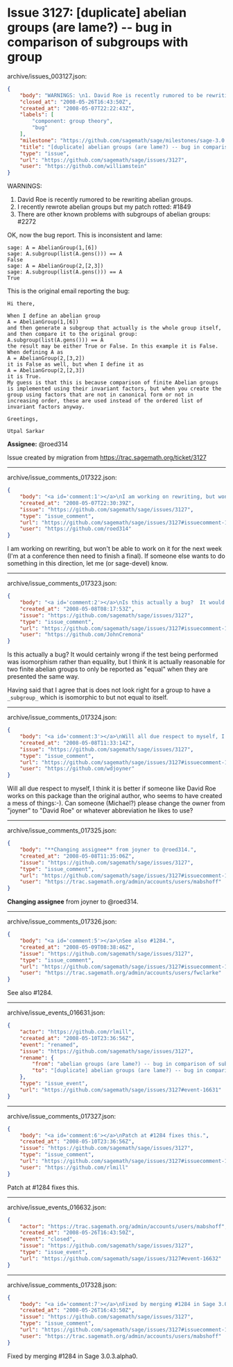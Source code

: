 # Issue 3127: [duplicate] abelian groups (are lame?) -- bug in comparison of subgroups with group

archive/issues_003127.json:
```json
{
    "body": "WARNINGS: \n1. David Roe is recently rumored to be rewriting abelian groups.  \n2. I recently rewrote abelian groups but my patch rotted: #1849\n3. There are other known problems with subgroups of abelian groups: #2272\n\n\nOK, now the bug report.  This is inconsistent and lame:\n\n```\nsage: A = AbelianGroup(1,[6])\nsage: A.subgroup(list(A.gens())) == A\nFalse\nsage: A = AbelianGroup(2,[2,3])\nsage: A.subgroup(list(A.gens())) == A\nTrue\n```\n\nThis is the original email reporting the bug:\n\n```\nHi there,\n\nWhen I define an abelian group\nA = AbelianGroup(1,[6])\nand then generate a subgroup that actually is the whole group itself,\nand then compare it to the original group:\nA.subgroup(list(A.gens())) == A\nthe result may be either True or False. In this example it is False.\nWhen defining A as\nA = AbelianGroup(2,[3,2])\nit is False as well, but when I define it as\nA = AbelianGroup(2,[2,3])\nit is True.\nMy guess is that this is because comparison of finite Abelian groups\nis implemented using their invariant factors, but when you create the\ngroup using factors that are not in canonical form or not in\nincreasing order, these are used instead of the ordered list of\ninvariant factors anyway.\n\nGreetings,\n\nUtpal Sarkar\n```\n\n**Assignee:** @roed314\n\nIssue created by migration from https://trac.sagemath.org/ticket/3127\n\n",
    "closed_at": "2008-05-26T16:43:50Z",
    "created_at": "2008-05-07T22:22:43Z",
    "labels": [
        "component: group theory",
        "bug"
    ],
    "milestone": "https://github.com/sagemath/sage/milestones/sage-3.0.3",
    "title": "[duplicate] abelian groups (are lame?) -- bug in comparison of subgroups with group",
    "type": "issue",
    "url": "https://github.com/sagemath/sage/issues/3127",
    "user": "https://github.com/williamstein"
}
```
WARNINGS: 
1. David Roe is recently rumored to be rewriting abelian groups.  
2. I recently rewrote abelian groups but my patch rotted: #1849
3. There are other known problems with subgroups of abelian groups: #2272


OK, now the bug report.  This is inconsistent and lame:

```
sage: A = AbelianGroup(1,[6])
sage: A.subgroup(list(A.gens())) == A
False
sage: A = AbelianGroup(2,[2,3])
sage: A.subgroup(list(A.gens())) == A
True
```

This is the original email reporting the bug:

```
Hi there,

When I define an abelian group
A = AbelianGroup(1,[6])
and then generate a subgroup that actually is the whole group itself,
and then compare it to the original group:
A.subgroup(list(A.gens())) == A
the result may be either True or False. In this example it is False.
When defining A as
A = AbelianGroup(2,[3,2])
it is False as well, but when I define it as
A = AbelianGroup(2,[2,3])
it is True.
My guess is that this is because comparison of finite Abelian groups
is implemented using their invariant factors, but when you create the
group using factors that are not in canonical form or not in
increasing order, these are used instead of the ordered list of
invariant factors anyway.

Greetings,

Utpal Sarkar
```

**Assignee:** @roed314

Issue created by migration from https://trac.sagemath.org/ticket/3127





---

archive/issue_comments_017322.json:
```json
{
    "body": "<a id='comment:1'></a>\nI am working on rewriting, but won't be able to work on it for the next week (I'm at a conference then need to finish a final).  If someone else wants to do something in this direction, let me (or sage-devel) know.",
    "created_at": "2008-05-07T22:30:39Z",
    "issue": "https://github.com/sagemath/sage/issues/3127",
    "type": "issue_comment",
    "url": "https://github.com/sagemath/sage/issues/3127#issuecomment-17322",
    "user": "https://github.com/roed314"
}
```

<a id='comment:1'></a>
I am working on rewriting, but won't be able to work on it for the next week (I'm at a conference then need to finish a final).  If someone else wants to do something in this direction, let me (or sage-devel) know.



---

archive/issue_comments_017323.json:
```json
{
    "body": "<a id='comment:2'></a>\nIs this actually a bug?  It would certainly wrong if the test being\nperformed was isomorphism rather than equality, but I think it is\nactually reasonable for two finite abelian groups to only be reported\nas \"equal\" when they are presented the same way.\n\nHaving said that I agree that is does not look right for a group to have a `_subgroup_` which is isomorphic to but not equal to itself.",
    "created_at": "2008-05-08T08:17:53Z",
    "issue": "https://github.com/sagemath/sage/issues/3127",
    "type": "issue_comment",
    "url": "https://github.com/sagemath/sage/issues/3127#issuecomment-17323",
    "user": "https://github.com/JohnCremona"
}
```

<a id='comment:2'></a>
Is this actually a bug?  It would certainly wrong if the test being
performed was isomorphism rather than equality, but I think it is
actually reasonable for two finite abelian groups to only be reported
as "equal" when they are presented the same way.

Having said that I agree that is does not look right for a group to have a `_subgroup_` which is isomorphic to but not equal to itself.



---

archive/issue_comments_017324.json:
```json
{
    "body": "<a id='comment:3'></a>\nWill all due respect to myself, I think it is better if someone like David Roe works on this package than the original author, who seems to have created a mess of things:-). Can someone (Michael?) please change the owner from \"joyner\" to \"David Roe\" or whatever abbreviation he likes to use?",
    "created_at": "2008-05-08T11:33:14Z",
    "issue": "https://github.com/sagemath/sage/issues/3127",
    "type": "issue_comment",
    "url": "https://github.com/sagemath/sage/issues/3127#issuecomment-17324",
    "user": "https://github.com/wdjoyner"
}
```

<a id='comment:3'></a>
Will all due respect to myself, I think it is better if someone like David Roe works on this package than the original author, who seems to have created a mess of things:-). Can someone (Michael?) please change the owner from "joyner" to "David Roe" or whatever abbreviation he likes to use?



---

archive/issue_comments_017325.json:
```json
{
    "body": "**Changing assignee** from joyner to @roed314.",
    "created_at": "2008-05-08T11:35:06Z",
    "issue": "https://github.com/sagemath/sage/issues/3127",
    "type": "issue_comment",
    "url": "https://github.com/sagemath/sage/issues/3127#issuecomment-17325",
    "user": "https://trac.sagemath.org/admin/accounts/users/mabshoff"
}
```

**Changing assignee** from joyner to @roed314.



---

archive/issue_comments_017326.json:
```json
{
    "body": "<a id='comment:5'></a>\nSee also #1284.",
    "created_at": "2008-05-09T08:38:46Z",
    "issue": "https://github.com/sagemath/sage/issues/3127",
    "type": "issue_comment",
    "url": "https://github.com/sagemath/sage/issues/3127#issuecomment-17326",
    "user": "https://trac.sagemath.org/admin/accounts/users/fwclarke"
}
```

<a id='comment:5'></a>
See also #1284.



---

archive/issue_events_016631.json:
```json
{
    "actor": "https://github.com/rlmill",
    "created_at": "2008-05-10T23:36:56Z",
    "event": "renamed",
    "issue": "https://github.com/sagemath/sage/issues/3127",
    "rename": {
        "from": "abelian groups (are lame?) -- bug in comparison of subgroups with group",
        "to": "[duplicate] abelian groups (are lame?) -- bug in comparison of subgroups with group"
    },
    "type": "issue_event",
    "url": "https://github.com/sagemath/sage/issues/3127#event-16631"
}
```



---

archive/issue_comments_017327.json:
```json
{
    "body": "<a id='comment:6'></a>\nPatch at #1284 fixes this.",
    "created_at": "2008-05-10T23:36:56Z",
    "issue": "https://github.com/sagemath/sage/issues/3127",
    "type": "issue_comment",
    "url": "https://github.com/sagemath/sage/issues/3127#issuecomment-17327",
    "user": "https://github.com/rlmill"
}
```

<a id='comment:6'></a>
Patch at #1284 fixes this.



---

archive/issue_events_016632.json:
```json
{
    "actor": "https://trac.sagemath.org/admin/accounts/users/mabshoff",
    "created_at": "2008-05-26T16:43:50Z",
    "event": "closed",
    "issue": "https://github.com/sagemath/sage/issues/3127",
    "type": "issue_event",
    "url": "https://github.com/sagemath/sage/issues/3127#event-16632"
}
```



---

archive/issue_comments_017328.json:
```json
{
    "body": "<a id='comment:7'></a>\nFixed by merging #1284 in Sage 3.0.3.alpha0.",
    "created_at": "2008-05-26T16:43:50Z",
    "issue": "https://github.com/sagemath/sage/issues/3127",
    "type": "issue_comment",
    "url": "https://github.com/sagemath/sage/issues/3127#issuecomment-17328",
    "user": "https://trac.sagemath.org/admin/accounts/users/mabshoff"
}
```

<a id='comment:7'></a>
Fixed by merging #1284 in Sage 3.0.3.alpha0.
